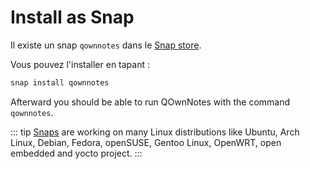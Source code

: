 # Install as Snap

Il existe un snap `qownnotes` dans le [Snap store](https://snapcraft.io/qownnotes).

Vous pouvez l'installer en tapant :

```bash
snap install qownnotes
```

Afterward you should be able to run QOwnNotes with the command `qownnotes`.

::: tip
[Snaps](http://snapcraft.io) are working on many Linux distributions like Ubuntu, Arch Linux, Debian, Fedora, openSUSE, Gentoo Linux, OpenWRT, open embedded and yocto project.
:::

